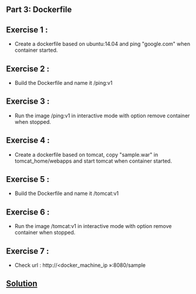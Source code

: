 ## Part 3: Dockerfile
## Exercise 1 : 
* Create a dockerfile based on ubuntu:14.04 and ping "google.com" when container started.

## Exercise 2 : 
* Build the Dockerfile and name it <User>/ping:v1

## Exercise 3 : 
* Run the image <User>/ping:v1 in interactive mode with option remove container when stopped.

## Exercise 4 : 
* Create a dockerfile based on tomcat, copy "sample.war" in tomcat_home/webapps and start tomcat when container started.

## Exercise 5 : 
* Build the Dockerfile and name it <User>/tomcat:v1

## Exercise 6 : 
* Run the image <User>/tomcat:v1 in interactive mode with option remove container when stopped.

## Exercise 7 : 
* Check url : http://<docker_machine_ip »:8080/sample

## [Solution](solution)